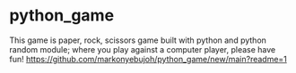 # python_game
This game is paper, rock, scissors game built with python and python random module; where you play against a computer player, please have fun!
https://github.com/markonyebujoh/python_game/new/main?readme=1
